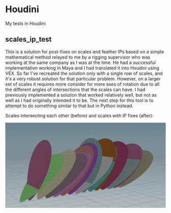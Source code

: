 # Houdini
My tests in Houdini

## scales_ip_test
This is a solution for post-fixes on scales and feather IPs based on a simple mathematical method relayed to me by a rigging supervisor who was working at the same company as I was at the time. He had a successful implementation working in Maya and I had translated it into Houdini using VEX. So far I've recreated the solution only with a single row of scales, and it's a very robust solution for that particular problem. However, on a larger set of scales it requires more consider for more axes of rotation due to all the different angles of intersections that the scales can have. I had previously implemented a solution that worked relatively well, but not as well as I had originally intended it to be. The next step for this tool is to attempt to do something similar to that but in Python instead.

Scales intersecting each other (before) and scales with IP fixes (after):

![](https://github.com/Jechli/Houdini/blob/main/scales_ip_test/scales_ip_before_after.gif)
